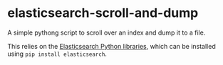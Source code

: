 # elasticsearch-scroll-and-dump
A simple pythong script to scroll over an index and dump it to a file. 

This relies on the [Elasticsearch Python libraries](https://pypi.org/project/elasticsearch/), which can be installed using `pip install elasticsearch`. 
